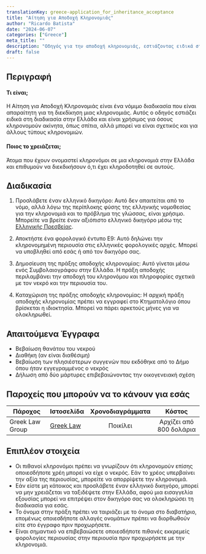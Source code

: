 ```yaml
---
translationKey: greece-application_for_inheritance_acceptance
title: "Αίτηση για Αποδοχή Κληρονομιάς"
author: "Ricardo Batista"
date: "2024-06-07"
categories: ["Greece"]
meta_title: ""
description: "Οδηγός για την αποδοχή κληρονομιάς, εστιάζοντας ειδικά στην ιδιοκτησία στην Ελλάδα"
draft: false
---
```


## Περιγραφή
#### Τι είναι;
Η Αίτηση για Αποδοχή Κληρονομιάς είναι ένα νόμιμο διαδικασία που είναι απαραίτητη για τη διεκδίκηση μιας κληρονομιάς. Αυτός ο οδηγός εστιάζει ειδικά στη διαδικασία στην Ελλάδα και είναι χρήσιμος για όσους κληρονομούν ακίνητα, όπως σπίτια, αλλά μπορεί να είναι σχετικός και για άλλους τύπους κληρονομιών.

#### Ποιος το χρειάζεται;
Άτομα που έχουν ονομαστεί κληρονόμοι σε μια κληρονομιά στην Ελλάδα και επιθυμούν να διεκδικήσουν ό,τι έχει κληροδοτηθεί σε αυτούς.

## Διαδικασία
1. Προσλάβετε έναν ελληνικό δικηγόρο: Αυτό δεν απαιτείται από το νόμο, αλλά λόγω της περίπλοκης φύσης της ελληνικής νομοθεσίας για την κληρονομιά και το πρόβλημα της γλώσσας, είναι χρήσιμο. Μπορείτε να βρείτε έναν αξιόπιστο ελληνικό δικηγόρο μέσω της [Ελληνικής Πρεσβείας](https://www.mfa.gr/usa/en/).

2. Αποκτήστε ένα φορολογικό έντυπο E9: Αυτό δηλώνει την κληρονομημένη περιουσία στις ελληνικές φορολογικές αρχές. Μπορεί να υποβληθεί από εσάς ή από τον δικηγόρο σας.

3. Δημοσίευση της πράξης αποδοχής κληρονομίας: Αυτό γίνεται μέσω ενός Συμβολαιογράφου στην Ελλάδα. Η πράξη αποδοχής περιλαμβάνει την αποδοχή του κληρονόμου και πληροφορίες σχετικά με τον νεκρό και την περιουσία του.

4. Καταχώριση της πράξης αποδοχής κληρονομίας: Η αρχική πράξη αποδοχής κληρονομίας πρέπει να εγγραφεί στο Κτηματολόγιο όπου βρίσκεται η ιδιοκτησία. Μπορεί να πάρει αρκετούς μήνες για να ολοκληρωθεί.

## Απαιτούμενα Έγγραφα
- Βεβαίωση θανάτου του νεκρού
- Διαθήκη (αν είναι διαθέσιμη)
- Βεβαίωση των πλησιέστερων συγγενών που εκδόθηκε από το Δήμο όπου ήταν εγγεγραμμένος ο νεκρός
- Δήλωση από δύο μάρτυρες επιβεβαιώνοντας την οικογενειακή σχέση

## Παροχείς που μπορούν να το κάνουν για εσάς

| Πάροχος        |                  Ιστοσελίδα                 |     Χρονοδιαγράμματα    |       Κόστος      |
| --------------- | ---------------------------------------- |  :-------------: | :-------------: |
| Greek Law Group | [Greek Law](http://www.greeklawgroup.com)|      Ποικίλει      | Αρχίζει από 800 δολάρια  |

## Επιπλέον στοιχεία
- Οι πιθανοί κληρονόμοι πρέπει να γνωρίζουν ότι κληρονομούν επίσης οποιεσδήποτε χρέη μπορεί να είχε ο νεκρός. Εάν το χρέος υπερβαίνει την αξία της περιουσίας, μπορείτε να απορρίψετε την κληρονομιά.
- Εάν είστε μη κάτοικος και προσλάβετε έναν ελληνικό δικηγόρο, μπορεί να μην χρειάζεται να ταξιδέψετε στην Ελλάδα, αφού μια εισαγγελία εξουσίας μπορεί να επιτρέψει στον δικηγόρο σας να ολοκληρώσει τη διαδικασία για εσάς.
- Το όνομα στην πράξη πρέπει να ταιριάζει με το όνομα στο διαβατήριο, επομένως οποιεσδήποτε αλλαγές ονομάτων πρέπει να διορθωθούν είτε στο έγγραφο πριν προχωρήσετε. 
- Είναι σημαντικό να επιβεβαιώσετε οποιεσδήποτε πιθανές εκκρεμείς φορολογίες περιουσίας στην περιουσία πριν προχωρήσετε με την κληρονομιά.